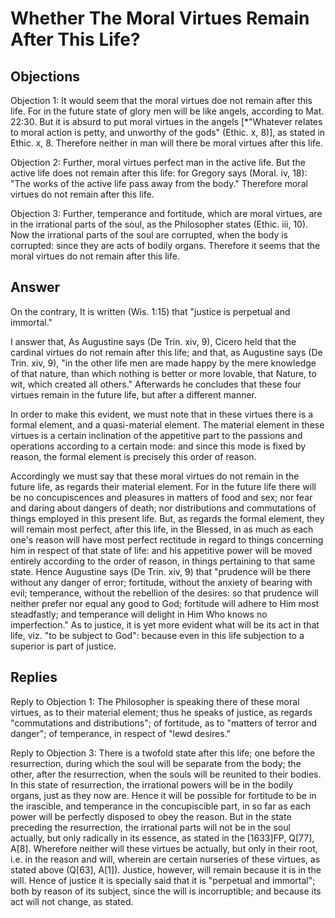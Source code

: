 # Whether The Moral Virtues Remain After This Life?

## Objections

Objection 1: It would seem that the moral virtues doe not remain after this life. For in the future state of glory men will be like angels, according to Mat. 22:30. But it is absurd to put moral virtues in the angels [*"Whatever relates to moral action is petty, and unworthy of the gods" (Ethic. x, 8)], as stated in Ethic. x, 8. Therefore neither in man will there be moral virtues after this life.

Objection 2: Further, moral virtues perfect man in the active life. But the active life does not remain after this life: for Gregory says (Moral. iv, 18): "The works of the active life pass away from the body." Therefore moral virtues do not remain after this life.

Objection 3: Further, temperance and fortitude, which are moral virtues, are in the irrational parts of the soul, as the Philosopher states (Ethic. iii, 10). Now the irrational parts of the soul are corrupted, when the body is corrupted: since they are acts of bodily organs. Therefore it seems that the moral virtues do not remain after this life.

## Answer

On the contrary, It is written (Wis. 1:15) that "justice is perpetual and immortal."

I answer that, As Augustine says (De Trin. xiv, 9), Cicero held that the cardinal virtues do not remain after this life; and that, as Augustine says (De Trin. xiv, 9), "in the other life men are made happy by the mere knowledge of that nature, than which nothing is better or more lovable, that Nature, to wit, which created all others." Afterwards he concludes that these four virtues remain in the future life, but after a different manner.

In order to make this evident, we must note that in these virtues there is a formal element, and a quasi-material element. The material element in these virtues is a certain inclination of the appetitive part to the passions and operations according to a certain mode: and since this mode is fixed by reason, the formal element is precisely this order of reason.

Accordingly we must say that these moral virtues do not remain in the future life, as regards their material element. For in the future life there will be no concupiscences and pleasures in matters of food and sex; nor fear and daring about dangers of death; nor distributions and commutations of things employed in this present life. But, as regards the formal element, they will remain most perfect, after this life, in the Blessed, in as much as each one's reason will have most perfect rectitude in regard to things concerning him in respect of that state of life: and his appetitive power will be moved entirely according to the order of reason, in things pertaining to that same state. Hence Augustine says (De Trin. xiv, 9) that "prudence will be there without any danger of error; fortitude, without the anxiety of bearing with evil; temperance, without the rebellion of the desires: so that prudence will neither prefer nor equal any good to God; fortitude will adhere to Him most steadfastly; and temperance will delight in Him Who knows no imperfection." As to justice, it is yet more evident what will be its act in that life, viz. "to be subject to God": because even in this life subjection to a superior is part of justice.

## Replies

Reply to Objection 1: The Philosopher is speaking there of these moral virtues, as to their material element; thus he speaks of justice, as regards "commutations and distributions"; of fortitude, as to "matters of terror and danger"; of temperance, in respect of "lewd desires."

Reply to Objection 3: There is a twofold state after this life; one before the resurrection, during which the soul will be separate from the body; the other, after the resurrection, when the souls will be reunited to their bodies. In this state of resurrection, the irrational powers will be in the bodily organs, just as they now are. Hence it will be possible for fortitude to be in the irascible, and temperance in the concupiscible part, in so far as each power will be perfectly disposed to obey the reason. But in the state preceding the resurrection, the irrational parts will not be in the soul actually, but only radically in its essence, as stated in the [1633]FP, Q[77], A[8]. Wherefore neither will these virtues be actually, but only in their root, i.e. in the reason and will, wherein are certain nurseries of these virtues, as stated above (Q[63], A[1]). Justice, however, will remain because it is in the will. Hence of justice it is specially said that it is "perpetual and immortal"; both by reason of its subject, since the will is incorruptible; and because its act will not change, as stated.